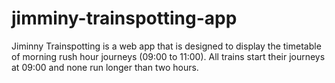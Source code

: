 # jimminy-trainspotting-app
Jiminny Trainspotting is a web app that is designed to display the timetable of morning rush hour journeys (09:00 to 11:00). All trains start their journeys at 09:00 and none run longer than two hours.
